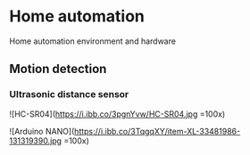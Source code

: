 # Home automation
Home automation environment and hardware



## Motion detection

###  Ultrasonic distance sensor

![HC-SR04](https://i.ibb.co/3pgnYvw/HC-SR04.jpg =100x)



![Arduino NANO](https://i.ibb.co/3TqgqXY/item-XL-33481986-131319390.jpg =100x)